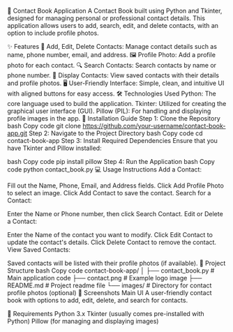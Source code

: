 📒 Contact Book Application
A Contact Book built using Python and Tkinter, designed for managing personal or professional contact details. This application allows users to add, search, edit, and delete contacts, with an option to include profile photos.

✨ Features
📇 Add, Edit, Delete Contacts: Manage contact details such as name, phone number, email, and address.
🖼️ Profile Photo: Add a profile photo for each contact.
🔍 Search Contacts: Search contacts by name or phone number.
📜 Display Contacts: View saved contacts with their details and profile photos.
🖥️ User-Friendly Interface: Simple, clean, and intuitive UI with aligned buttons for easy access.
🛠️ Technologies Used
Python: The core language used to build the application.
Tkinter: Utilized for creating the graphical user interface (GUI).
Pillow (PIL): For handling and displaying profile images in the app.
🚀 Installation Guide
Step 1: Clone the Repository
bash
Copy code
git clone https://github.com/your-username/contact-book-app.git
Step 2: Navigate to the Project Directory
bash
Copy code
cd contact-book-app
Step 3: Install Required Dependencies
Ensure that you have Tkinter and Pillow installed:

bash
Copy code
pip install pillow
Step 4: Run the Application
bash
Copy code
python contact_book.py
💻 Usage Instructions
Add a Contact:

Fill out the Name, Phone, Email, and Address fields.
Click Add Profile Photo to select an image.
Click Add Contact to save the contact.
Search for a Contact:

Enter the Name or Phone number, then click Search Contact.
Edit or Delete a Contact:

Enter the Name of the contact you want to modify.
Click Edit Contact to update the contact's details.
Click Delete Contact to remove the contact.
View Saved Contacts:

Saved contacts will be listed with their profile photos (if available).
📁 Project Structure
bash
Copy code
contact-book-app/
│
├── contact_book.py      # Main application code
├── contact.png          # Example logo image
├── README.md            # Project readme file
└── images/              # Directory for contact profile photos (optional)
📸 Screenshots
Main UI
A user-friendly contact book with options to add, edit, delete, and search for contacts.

📝 Requirements
Python 3.x
Tkinter (usually comes pre-installed with Python)
Pillow (for managing and displaying images)
